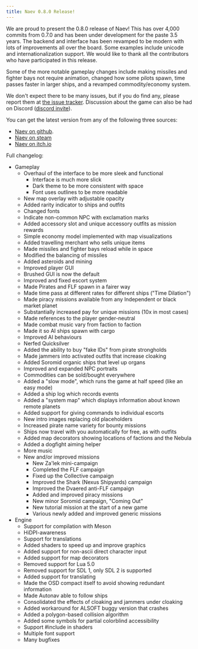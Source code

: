 ```yaml
---
title: Naev 0.8.0 Release!
---
```


We are proud to present the 0.8.0 release of Naev! This has over 4,000 commits
from 0.7.0 and has been under development for the paste 3.5 years. The backend
and interface has been revamped to be modern with lots of improvements all over
the board. Some examples include unicode and internationalization support. We
would like to thank all the contributors who have participated in this release.

Some of the more notable gameplay changes include making missiles and fighter
bays not require animation, changed how some pilots spawn, time passes faster
in larger ships, and a revamped commodity/economy system.

We don't expect there to be many issues, but if you do find any, please report
them at [the issue tracker](https://github.com/naev/naev/issues). Discussion
about the game can also be had on Discord ([discord
invite](https://discord.com/invite/nd2M5BR)).

You can get the latest version from any of the following three sources:

* [Naev on github](https://github.com/naev/naev/releases/tag/v0.8.0).
* [Naev on steam](https://store.steampowered.com/app/598530/Naev/)
* [Naev on itch.io](https://naev.itch.io/naev)

Full changelog:

* Gameplay
   * Overhaul of the interface to be more sleek and functional
      * Interface is much more slick
      * Dark theme to be more consistent with space
      * Font uses outlines to be more readable
   * New map overlay with adjustable opacity
   * Added rarity indicator to ships and outfits
   * Changed fonts
   * Indicate non-common NPC with exclamation marks
   * Added accessory slot and unique accessory outfits as mission rewards
   * Simple economy model implemented with map visualizations
   * Added travelling merchant who sells unique items
   * Made missiles and fighter bays reload while in space
   * Modified the balancing of missiles
   * Added asteroids and mining
   * Improved player GUI
   * Brushed GUI is now the default
   * Improved and fixed escort system
   * Made Pirates and FLF spawn in a fairer way
   * Made time pass at different rates for different ships ("Time Dilation")
   * Made piracy missions available from any Independent or black market planet
   * Substantially increased pay for unique missions (10x in most cases)
   * Made references to the player gender-neutral
   * Made combat music vary from faction to faction
   * Made it so AI ships spawn with cargo
   * Improved AI behaviours
   * Nerfed Quicksilver
   * Added the ability to buy "fake IDs" from pirate strongholds
   * Made jammers into activated outfits that increase cloaking
   * Added Soromid organic ships that level up organs
   * Improved and expanded NPC portraits
   * Commodities can be sold/bought everywhere
   * Added a "slow mode", which runs the game at half speed (like an easy mode)
   * Added a ship log which records events
   * Added a "system map" which displays information about known remote planets
   * Added support for giving commands to individual escorts
   * New intro images replacing old placeholders
   * Increased pirate name variety for bounty missions
   * Ships now travel with you automatically for free, as with outfits
   * Added map decorators showing locations of factions and the Nebula
   * Added a dogfight aiming helper
   * More music
   * New and/or improved missions
      * New Za'lek mini-campaign
      * Completed the FLF campaign
      * Fixed up the Collective campaign
      * Improved the Shark (Nexus Shipyards) campaign
      * Improved the Dvaered anti-FLF campaign
      * Added and improved piracy missions
      * New minor Soromid campaign, "Coming Out"
      * New tutorial mission at the start of a new game
      * Various newly added and improved generic missions
* Engine
   * Support for compilation with Meson
   * HiDPI-awareness
   * Support for translations
   * Added shaders to speed up and improve graphics
   * Added support for non-ascii direct character input
   * Added support for map decorators
   * Removed support for Lua 5.0
   * Removed support for SDL 1, only SDL 2 is supported
   * Added support for translating
   * Made the OSD compact itself to avoid showing redundant information
   * Made Autonav able to follow ships
   * Consolidated the effects of cloaking and jammers under cloaking
   * Added workaround for ALSOFT buggy version that crashes
   * Added a polygon-based collision algorithm
   * Added some symbols for partial colorblind accessibility
   * Support #include in shaders
   * Multiple font support
   * Many bugfixes

